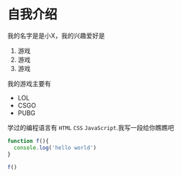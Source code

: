 # 自我介绍

我的名字是是小X，我的兴趣爱好是
1. 游戏
2. 游戏
3. 游戏

我的游戏主要有
* LOL
* CSGO
* PUBG

学过的编程语言有 `HTML` `CSS` `JavaScript`.我写一段给你瞧瞧吧
```JavaScript
function f(){
  console.log('hello world')
}

f()
```
